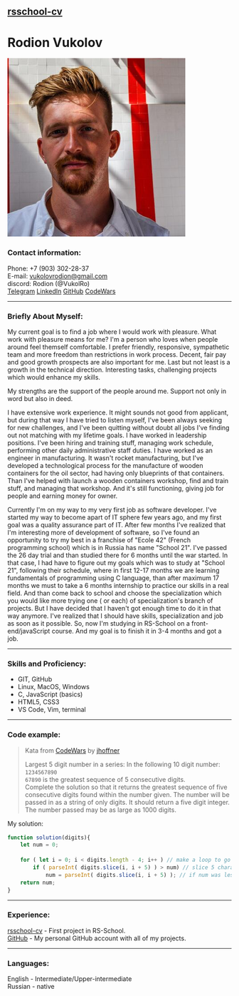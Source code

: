 ## [rsschool-cv](https://github.com/VukolRo/rsschool-cv)

# Rodion Vukolov 
![Rodion Vukolov](imgs/ava.jpg)

### Contact information:

Phone: +7 (903) 302-28-37                                               
E-mail: vukolovrodion@gmail.com                                                
discord: Rodion (@VukolRo)                                                 
[Telegram](https://t.me/moio_imya) [LinkedIn](http://www.linkedin.com/in/rodion-vukolov) [GitHub](https://github.com/VukolRo) [CodeWars](https://www.codewars.com/users/VukolRo)

***

### Briefly About Myself:
My current goal is to find a job where I would work with pleasure. What work with pleasure means for me?
I'm a person who loves when people around feel themself comfortable. I prefer friendly, responsive, sympathetic team and more freedom than restrictions in work process. Decent, fair pay and good growth prospects are also important for me.
Last but not least is a growth in the technical direction. Interesting tasks, challenging projects which would enhance my skills.

My strengths are the support of the people around me. Support not only in word but also in deed.

I have extensive work experience. It might sounds not good from applicant, but during that way I have tried to listen myself, I've been always seeking for new challenges, and I've been quitting without doubt all jobs I've finding out not matching with my lifetime goals.
I have worked in leadership positions. I've been hiring and training stuff, managing work schedule, performing other daily administrative staff duties.
I have worked as an engineer in manufacturing. It wasn't rocket manufacturing, but I've developed a technological process for the manufacture of wooden containers for the oil sector, had having only blueprints of that containers. Than I've helped with launch a wooden containers workshop, find and train stuff, and managing that workshop. And it's still functioning, giving job for people and earning money for owner.

Currently I'm on my way to my very first job as software developer. I've started my way to become apart of IT sphere few years ago, and my first goal was a quality assurance part of IT. After few months I've realized that I'm interesting more of development of software, so I've found an opportunity to try my best in a franchise of "Ecole 42" (French programming school) which is in Russia has name "School 21". I've passed the 26 day trial and than studied there for 6 months until the war started.
In that case, I had have to figure out my goals which was to study at "School 21", following their schedule, where in first 12-17 months we are learning fundamentals of programming using C language, than after maximum 17 months we must to take a 6 months internship to practice our skills in a real field. And than come back to school and choose the specialization which you would like more trying one ( or each) of specialization's branch of projects.
But I have decided that I haven't got enough time to do it in that way anymore. I've realized that I should have skills, specialization and job as soon as it possible. So, now I'm studying in RS-School on a front-end/javaScript course. And my goal is to finish it in 3-4 months and got a job.

***

### Skills and Proficiency:
- GIT, GitHub
- Linux, MacOS, Windows
- C, JavaScript (basics)
- HTML5, CSS3
- VS Code, Vim, terminal

***

### Code example:
> Kata from [CodeWars](https://www.codewars.com/) by [jhoffner](https://www.codewars.com/users/jhoffner)
> 
> Largest 5 digit number in a series:
> In the following 10 digit number: `1234567890`                           
> `67890` is the greatest sequence of 5 consecutive digits.                                    
> Complete the solution so that it returns the greatest
> sequence of five consecutive digits found within the number given. 
> The number will be passed in as a string of only digits. 
>It should return a five digit integer. The number passed may be as large as 1000 digits. 

My solution:
```js
function solution(digits){
	let num = 0;

	for ( let i = 0; i < digits.length - 4; i++ ) // make a loop to go through digits while we can have 5 digits number from it
		if ( parseInt( digits.slice(i, i + 5) ) > num) // slice 5 characters from string, pars it to Int and compare with num
			num = parseInt( digits.slice(i, i + 5) ); // if num was less than current slice - rewrite num, else - continue the loop
	return num;
}
```
***

### Experience:
[rsschool-cv](https://github.com/VukolRo/rsschool-cv) - First project in RS-School.                          
[GitHub](https://github.com/VukolRo) - My personal GitHub account with all of my projects.

***

### Languages:

English - Intermediate/Upper-intermediate                                            
Russian - native